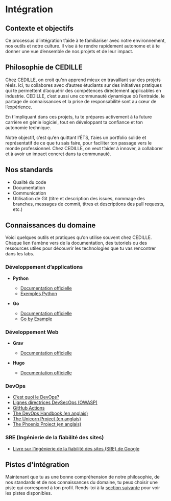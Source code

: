 # Intégration

## Contexte et objectifs

Ce processus d’intégration t’aide à te familiariser avec notre environnement,
nos outils et notre culture. Il vise à te rendre rapidement autonome et à te
donner une vue d’ensemble de nos projets et de leur impact.

## Philosophie de CEDILLE

Chez CEDILLE, on croit qu’on apprend mieux en travaillant sur des projets réels.
Ici, tu collabores avec d’autres étudiants sur des initiatives pratiques qui te
permettent d’acquérir des compétences directement applicables en industrie.
CEDILLE, c’est aussi une communauté dynamique où l’entraide, le partage de
connaissances et la prise de responsabilité sont au cœur de l’expérience.

En t’impliquant dans ces projets, tu te prépares activement à ta future carrière
en génie logiciel, tout en développant ta confiance et ton autonomie technique.

Notre objectif, c’est qu’en quittant l’ÉTS, t’aies un portfolio solide et
représentatif de ce que tu sais faire, pour faciliter ton passage vers le monde
professionnel. Chez CEDILLE, on veut t’aider à innover, à collaborer et à avoir
un impact concret dans ta communauté.

## Nos standards

- Qualité du code
- Documentation
- Communication
- Utilisation de Git (titre et description des issues, nommage des branches,
  messages de commit, titres et descriptions des pull requests, etc.)

## Connaissances du domaine

Voici quelques outils et pratiques qu’on utilise souvent chez CEDILLE. Chaque
lien t’amène vers de la documentation, des tutoriels ou des ressources utiles
pour découvrir les technologies que tu vas rencontrer dans les labs.

### Développement d’applications

* **Python**
  * [Documentation officielle](https://docs.python.org/3/tutorial/index.html)
  * [Exemples Python](https://www.w3schools.com/python/python_examples.asp)

* **Go**
  * [Documentation officielle](https://go.dev/doc/)
  * [Go by Example](https://gobyexample.com/)

### Développement Web

* **Grav**
  * [Documentation officielle](https://learn.getgrav.org/17/basics/what-is-grav)

* **Hugo**
  * [Documentation officielle](https://gohugo.io/about/introduction/)

### DevOps

* [C’est quoi le
  DevOps?](https://github.com/resources/articles/devops/what-is-devops)
* [Lignes directrices DevSecOps
  (OWASP)](https://owasp.org/www-project-devsecops-guideline/latest/00a-Overview)
* [GitHub Actions](https://docs.github.com/fr/actions)
* [The DevOps Handbook (en
  anglais)](https://books.google.ca/books/about/The_DevOps_Handbook.html?id=8kRDEAAAQBAJ&redir_esc=y)
* [The Unicorn Project (en
  anglais)](https://www.google.ca/books/edition/The_Unicorn_Project/kNSSDwAAQBAJ?hl=en&gbpv=1&printsec=frontcover)
* [The Phoenix Project (en
  anglais)](https://books.google.ca/books/about/The_Phoenix_Project.html?id=mqXomAEACAAJ&redir_esc=y)

### SRE (Ingénierie de la fiabilité des sites)

* [Livre sur l’ingénierie de la fiabilité des sites (SRE) de
  Google](https://sre.google/sre-book/table-of-contents/)

## Pistes d'intégration

Maintenant que tu as une bonne compréhension de notre philosophie, de nos
standards et de nos connaissances du domaine, tu peux choisir une piste qui
correspond à ton profil. Rends-toi à la [section suivante](./tracks/index.md)
pour voir les pistes disponibles.
